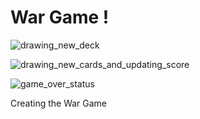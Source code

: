 # War Game !

![drawing_new_deck](https://user-images.githubusercontent.com/25359882/163692655-3b0a20f7-bab5-4957-82f0-9c4de6de0b65.png)

![drawing_new_cards_and_updating_score](https://user-images.githubusercontent.com/25359882/163692562-a6cf143f-89af-410e-9184-a0719c94731d.png)

![game_over_status](https://user-images.githubusercontent.com/25359882/163692632-b2ff8419-42cf-46e9-ae38-3cb2507db020.png)


Creating the War Game